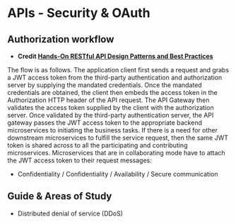 APIs - Security & OAuth
===============


Authorization workflow
----------------------

* **Credit [Hands-On RESTful API Design Patterns and Best Practices](https://www.oreilly.com/library/view/hands-on-restful-api/9781788992664)**

The flow is as follows. The application client first sends a request and grabs a JWT access
token from the third-party authentication and authorization server by supplying the
mandated credentials. Once the mandated credentials are obtained, the client then embeds
the access token in the Authorization HTTP header of the API request. The API
Gateway then validates the access token supplied by the client with the authorization
server. Once validated by the third-party authentication server, the API gateway passes the
JWT access token to the appropriate backend microservices to initiating the business tasks.
If there is a need for other downstream microservices to fulfill the service request, then the
same JWT token is shared across to all the participating and contributing microservices.
Microservices that are in collaborating mode have to attach the JWT access token to their
request messages: 

* Confidentiality / Confidentiality / Availability / Secure communication


Guide & Areas of Study
-----------------------

*  Distributed denial of service (DDoS)
